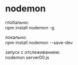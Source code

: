 # nodemon  

глобально:  
npm install nodemon -g  

локально:  
npm install nodemon --save-dev  

запуск с отслеживанием:  
nodemon server00.js  